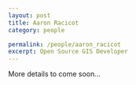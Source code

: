```yaml
---
layout: post
title: Aaron Racicot
category: people

permalink: /people/aaron_racicot
excerpt: Open Source GIS Developer
---
```

 
More details to come soon...


